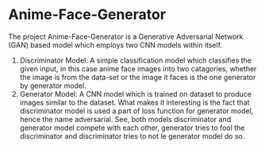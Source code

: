 # Anime-Face-Generator
The project Anime-Face-Generator is a Generative Adversarial Network (GAN) based model which employs two CNN models within itself.
1. Discriminator Model: A simple classification model which classifies the given input, in this case anime face images into two catagories, whether the image is from the data-set or the image it faces is the one generator by generator model.
2. Generator Model: A CNN model which is trained on dataset to produce images similar to the dataset. What makes it interesting is the fact that discriminator model is used a part of loss function for generator model, hence the name adversarial. See, both models discriminator and generator model compete with each other, generator tries to fool the discriminator and discriminator tries to not le generator model do so.
 
